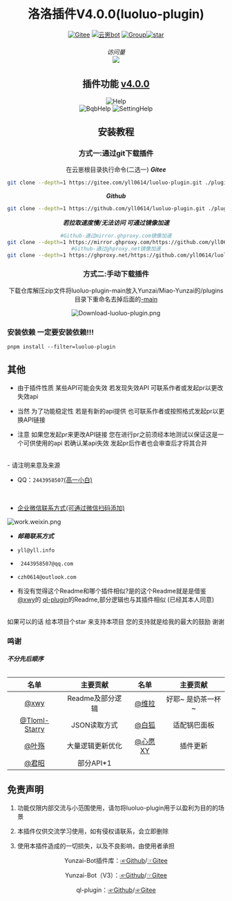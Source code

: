 <div align="center">
<h1>洛洛插件V4.0.0(luoluo-plugin)</h1>

[![Gitee](https://img.shields.io/badge/Gitee-洛洛插件-black?style=flat-square&logo=gitee)](https://gitee.com/xwy231321/ql-plugin) [![云崽bot](https://img.shields.io/badge/云崽-v3-black?style=flat-square&logo=dependabot)](https://gitee.com/Le-niao/Yunzai-Bot) [![Group](https://img.shields.io/badge/联系方式-2443958507-red?style=flat-square&logo=GroupMe&logoColor=white)](https://qm.qq.com/cgi-bin/qm/qr?k=Vzr6Z6yISyfTNKic29xQEattdPxHldPW)<a href='https://gitee.com/yll0614/luoluo-plugin/stargazers'><img src='https://gitee.com/yll0614/luoluo-plugin/badge/star.svg?theme=dark' alt='star'></img></a>

 ###### 访问量<br><img src="https://count.moeyy.cn/get/@:yueyuez/"/></br>

 ## 插件功能 [v4.0.0](./CHANGELOG.md)
<img src='https://gitee.com/yll0614/img/raw/master/v4.0.0.jpg'  alt='Help'></img>  
<img src='https://gitee.com/yll0614/img/raw/master/v4.0.0bqb.jpg'  alt='BqbHelp'></img>
<img src='https://gitee.com/yll0614/img/raw/master/v4.0.0setting.jpg'  alt='SettingHelp'></img>  


 ## 安装教程  
### 方式一:通过git下载插件  
在云崽根目录执行命令(二选一)
***Gitee***
```sh
git clone --depth=1 https://gitee.com/yll0614/luoluo-plugin.git ./plugins/luoluo-plugin/
```
***Github***
```sh
git clone --depth=1 https://github.com/yll0614/luoluo-plugin.git ./plugins/luoluo-plugin/
```
***若拉取速度慢/无法访问 可通过镜像加速***
```sh
#Github-通过mirror.ghproxy.com镜像加速
git clone --depth=1 https://mirror.ghproxy.com/https://github.com/yll0614/luoluo-plugin.git ./plugins/luoluo-plugin/
#Github-通过ghproxy.net镜像加速
git clone --depth=1 https://ghproxy.net/https://github.com/yll0614/luoluo-plugin.git ./plugins/luoluo-plugin/
```
### 方式二:手动下载插件
下载仓库解压zip文件将luoluo-plugin-main放入Yunzai/Miao-Yunzai的/plugins目录下重命名去掉后面的<u>-main</u>

<img src='https://gitee.com/yll0614/img/raw/master/Download-luoluo-plugin.png'  alt='Download-luoluo-plugin.png'></img>
</div>

### 安装依赖 一定要安装依赖!!!

```
pnpm install --filter=luoluo-plugin
```

 ## 其他  
 - 由于插件性质 某些API可能会失效 若发现失效API 可联系作者或发起pr以更改失效api

 - 当然 为了功能稳定性 若是有新的api提供 也可联系作者或按照格式发起pr以更换API链接

 - 注意 如果您发起pr来更改API链接 您在进行pr之前须经本地测试以保证这是一个可供使用的api 若确认某api失效 发起pr后作者也会审查后才将其合并
<br/>
- 请注明来意及来源
<br/>

- QQ：```2443958507```[(高一小白)](https://qm.qq.com/cgi-bin/qm/qr?k=Vzr6Z6yISyfTNKic29xQEattdPxHldPW)

<br/>

- [企业微信联系方式(可通过微信扫码添加)](https://gitee.com/yll0614/img/raw/master/work.weixin.jpg)
<img src='https://gitee.com/yll0614/img/raw/master/work.weixin.jpg'  alt='work.weixin.png'>
<br/>

- ***邮箱联系方式***

- ``` yll@yll.info ```

- ``` 2443958507@qq.com```

- ``` czh0614@outlook.com ```


- 有没有觉得这个Readme和哪个插件相似?是的这个Readme就是是借鉴 [@xwy](https://gitee.com/xwy231321)的 [ql-plugin](https://gitee.com/xwy231321/ql-plugin)的Readme,部分逻辑也与其插件相似 (已经其本人同意)
<br/>
如果可以的话 给本项目个star 来支持本项目 您的支持就是给我的最大的鼓励 谢谢

### 鸣谢
###### ***不分先后顺序***


| 名单 | 主要贡献 | 名单  | 主要贡献  |
|:----: |:----: |:----: |:----: |
| [@xwy](https://gitee.com/xwy231321) | Readme及部分逻辑 | [@维拉](https://gitee.com/com190238) | 好耶~ 是奶茶一杯~  |
| [@Tloml-Starry](https://gitee.com/Tloml-Starry) | JSON读取方式 |[@白狐](https://gitee.com/baihu433)|适配锅巴面板| 
| [@叶殇](https://gitee.com/https://gitee.com/maple-leaf-sweeping) | 大量逻辑更新优化| [@心愿XY](https://gitee.com/hgh123520) | 插件更新  
| [@君昭](https://gitee.com/jun-zhaojinzhaoei) | 部分API*1|

## 免责声明

1) 功能仅限内部交流与小范围使用，请勿将luoluo-plugin用于以盈利为目的的场景

2) 本插件仅供交流学习使用，如有侵权请联系，会立即删除

3) 使用本插件造成的一切损失，以及不良影响，由使用者承担

<div align="center">

Yunzai-Bot插件库：[☞Github](https://github.com/yhArcadia/Yunzai-Bot-plugins-index)/[☞Gitee](https://gitee.com/yhArcadia/Yunzai-Bot-plugins-index)

Yunzai-Bot（V3）：[☞Github](https://github.com/Le-niao/Yunzai-Bot)/[☞Gitee](https://gitee.com/Le-niao/Yunzai-Bot) 


ql-plugin：[☞Github](https://github.com/xwy231321/ql-plugin)/[☞Gitee](https://gitee.com/xwy231321/ql-plugin)


</div>
